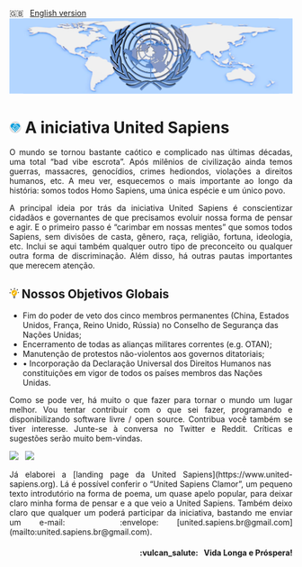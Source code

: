 :uk: &nbsp; [English version](https://github.com/United-Sapiens/.github/blob/main/profile/README.md)
![United Sapiens banner](https://raw.githubusercontent.com/United-Sapiens/.github/main/profile/assets/profile-banner_1500x400.png)

# <img src="https://raw.githubusercontent.com/United-Sapiens/.github/main/profile/assets/unsap-icon.png" height="21px"> A iniciativa United Sapiens

<p align="justify">O mundo se tornou bastante caótico e complicado nas últimas décadas, uma total “bad vibe escrota”. Após milênios de civilização ainda temos guerras, massacres, genocídios, crimes hediondos, violações a direitos humanos, etc. A meu ver, esquecemos o mais importante ao longo da história: somos todos Homo Sapiens, uma única espécie e um único povo.</p>

<p align="justify">A principal ideia por trás da iniciativa United Sapiens é conscientizar cidadãos e governantes de que precisamos evoluir nossa forma de pensar e agir. E o primeiro passo é “carimbar em nossas mentes” que somos todos Sapiens, sem divisões de casta, gênero, raça, religião, fortuna, ideologia, etc. Inclui se aqui também qualquer outro tipo de preconceito ou qualquer outra forma de discriminação. Além disso, há outras pautas importantes que merecem atenção.</p>

## <img src="https://raw.githubusercontent.com/United-Sapiens/.github/main/profile/assets/goals-icon.png" height="18px"> Nossos Objetivos Globais

- Fim do poder de veto dos cinco membros permanentes (China, Estados Unidos, França, Reino Unido, Rússia) no Conselho de Segurança das Nações Unidas;
- Encerramento de todas as alianças militares correntes (e.g. OTAN);
- Manutenção de protestos não-violentos aos governos ditatoriais;
- •	Incorporação da Declaração Universal dos Direitos Humanos nas constituições em vigor de todos os países membros das Nações Unidas.

<p align="justify">Como se pode ver, há muito o que fazer para tornar o mundo um lugar melhor. Vou tentar contribuir com o que sei fazer, programando e disponibilizando software livre / open source. Contribua você também se tiver interesse. Junte-se à conversa no Twitter e Reddit. Críticas e sugestões serão muito bem-vindas.</p>

<p>
    <a href="https://twitter.com/loto365"><img src="https://img.shields.io/badge/twitter-%23009DF7.svg?&style=for-the-badge&logo=twitter&logoColor=white" height=25></a> &nbsp;
    <a href="https://www.reddit.com/r/United_Sapiens/"><img src="https://img.shields.io/badge/reddit-%23FF4500.svg?&style=for-the-badge&logo=reddit&logoColor=white" height=25></a>
</p>

<p align="justify">Já elaborei a [landing page da United Sapiens](https://www.united-sapiens.org). Lá é possível conferir o “United Sapiens Clamor”, um pequeno texto introdutório na forma de poema, um quase apelo popular, para deixar claro minha forma de pensar e a que veio a United Sapiens. Também deixo claro que qualquer um poderá participar da iniciativa, bastando me enviar um e-mail: &nbsp; :envelope: [united.sapiens.br@gmail.com](mailto:united.sapiens.br@gmail.com).</p>

<h4 align="right">:vulcan_salute: &nbsp; Vida Longa e Próspera!</h4>
